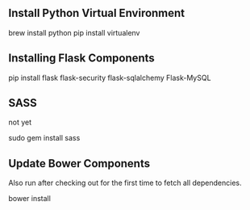 Install Python Virtual Environment
----------------------------------

 brew install python
 pip install virtualenv

Installing Flask Components
---------------------------

 pip install flask flask-security flask-sqlalchemy Flask-MySQL

SASS
----

not yet

 sudo gem install sass
 

Update Bower Components
-----------------------

Also run after checking out for the first time to fetch all dependencies.

 bower install
